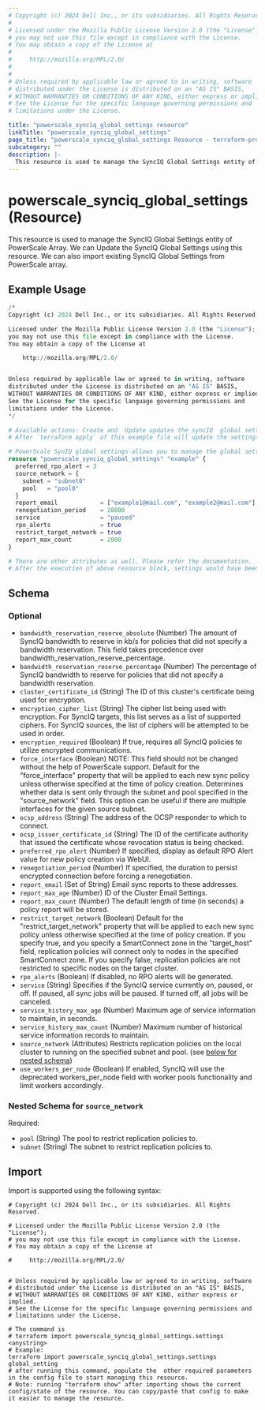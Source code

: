 ```yaml
---
# Copyright (c) 2024 Dell Inc., or its subsidiaries. All Rights Reserved.
#
# Licensed under the Mozilla Public License Version 2.0 (the "License");
# you may not use this file except in compliance with the License.
# You may obtain a copy of the License at
#
#     http://mozilla.org/MPL/2.0/
#
#
# Unless required by applicable law or agreed to in writing, software
# distributed under the License is distributed on an "AS IS" BASIS,
# WITHOUT WARRANTIES OR CONDITIONS OF ANY KIND, either express or implied.
# See the License for the specific language governing permissions and
# limitations under the License.

title: "powerscale_synciq_global_settings resource"
linkTitle: "powerscale_synciq_global_settings"
page_title: "powerscale_synciq_global_settings Resource - terraform-provider-powerscale"
subcategory: ""
description: |-
  This resource is used to manage the SyncIQ Global Settings entity of PowerScale Array. We can Update the SyncIQ Global Settings using this resource. We can also import existing SyncIQ Global Settings from PowerScale array.
---
```


# powerscale_synciq_global_settings (Resource)

This resource is used to manage the SyncIQ Global Settings entity of PowerScale Array. We can Update the SyncIQ Global Settings using this resource. We can also import existing SyncIQ Global Settings from PowerScale array.


## Example Usage

```terraform
/*
Copyright (c) 2024 Dell Inc., or its subsidiaries. All Rights Reserved.

Licensed under the Mozilla Public License Version 2.0 (the "License");
you may not use this file except in compliance with the License.
You may obtain a copy of the License at

    http://mozilla.org/MPL/2.0/


Unless required by applicable law or agreed to in writing, software
distributed under the License is distributed on an "AS IS" BASIS,
WITHOUT WARRANTIES OR CONDITIONS OF ANY KIND, either express or implied.
See the License for the specific language governing permissions and
limitations under the License.
*/

# Available actions: Create and  Update updates the syncIQ  global settings. Delete will delete the state file. Import action is also available
# After `terraform apply` of this example file will update the settings according to the attributes set in the config

# PowerScale SynIQ global settings allows you to manage the global settings on the Powerscale array
resource "powerscale_synciq_global_settings" "example" {
  preferred_rpo_alert = 3
  source_network = {
    subnet = "subnet0"
    pool   = "pool0"
  }
  report_email            = ["example1@mail.com", "example2@mail.com"]
  renegotiation_period    = 28800
  service                 = "paused"
  rpo_alerts              = true
  restrict_target_network = true
  report_max_count        = 2000
}

# There are other attributes as well. Please refer the documentation.
# After the execution of above resource block, settings would have been updated on the PowerScale array. For more information, Please check the terraform state file.
```

<!-- schema generated by tfplugindocs -->
## Schema

### Optional

- `bandwidth_reservation_reserve_absolute` (Number) The amount of SyncIQ bandwidth to reserve in kb/s for policies that did not specify a bandwidth reservation. This field takes precedence over bandwidth_reservation_reserve_percentage.
- `bandwidth_reservation_reserve_percentage` (Number) The percentage of SyncIQ bandwidth to reserve for policies that did not specify a bandwidth reservation.
- `cluster_certificate_id` (String) The ID of this cluster's certificate being used for encryption.
- `encryption_cipher_list` (String) The cipher list being used with encryption. For SyncIQ targets, this list serves as a list of supported ciphers. For SyncIQ sources, the list of ciphers will be attempted to be used in order.
- `encryption_required` (Boolean) If true, requires all SyncIQ policies to utilize encrypted communications.
- `force_interface` (Boolean) NOTE: This field should not be changed without the help of PowerScale support.  Default for the "force_interface" property that will be applied to each new sync policy unless otherwise specified at the time of policy creation.  Determines whether data is sent only through the subnet and pool specified in the "source_network" field. This option can be useful if there are multiple interfaces for the given source subnet.
- `ocsp_address` (String) The address of the OCSP responder to which to connect.
- `ocsp_issuer_certificate_id` (String) The ID of the certificate authority that issued the certificate whose revocation status is being checked.
- `preferred_rpo_alert` (Number) If specified, display as default RPO Alert value for new policy creation via WebUI.
- `renegotiation_period` (Number) If specified, the duration to persist encrypted connection before forcing a renegotiation.
- `report_email` (Set of String) Email sync reports to these addresses.
- `report_max_age` (Number) ID of the Cluster Email Settings.
- `report_max_count` (Number) The default length of time (in seconds) a policy report will be stored.
- `restrict_target_network` (Boolean) Default for the "restrict_target_network" property that will be applied to each new sync policy unless otherwise specified at the time of policy creation.  If you specify true, and you specify a SmartConnect zone in the "target_host" field, replication policies will connect only to nodes in the specified SmartConnect zone.  If you specify false, replication policies are not restricted to specific nodes on the target cluster.
- `rpo_alerts` (Boolean) If disabled, no RPO alerts will be generated.
- `service` (String) Specifies if the SyncIQ service currently on, paused, or off.  If paused, all sync jobs will be paused.  If turned off, all jobs will be canceled.
- `service_history_max_age` (Number) Maximum age of service information to maintain, in seconds.
- `service_history_max_count` (Number) Maximum number of historical service information records to maintain.
- `source_network` (Attributes) Restricts replication policies on the local cluster to running on the specified subnet and pool. (see [below for nested schema](#nestedatt--source_network))
- `use_workers_per_node` (Boolean) If enabled, SyncIQ will use the deprecated workers_per_node field with worker pools functionality and limit workers accordingly.

<a id="nestedatt--source_network"></a>
### Nested Schema for `source_network`

Required:

- `pool` (String) The pool to restrict replication policies to.
- `subnet` (String) The subnet to restrict replication policies to.

## Import

Import is supported using the following syntax:

```shell
# Copyright (c) 2024 Dell Inc., or its subsidiaries. All Rights Reserved.

# Licensed under the Mozilla Public License Version 2.0 (the "License");
# you may not use this file except in compliance with the License.
# You may obtain a copy of the License at

#     http://mozilla.org/MPL/2.0/


# Unless required by applicable law or agreed to in writing, software
# distributed under the License is distributed on an "AS IS" BASIS,
# WITHOUT WARRANTIES OR CONDITIONS OF ANY KIND, either express or implied.
# See the License for the specific language governing permissions and
# limitations under the License.

# The command is
# terraform import powerscale_synciq_global_settings.settings <anystring>
# Example:
terraform import powerscale_synciq_global_settings.settings global_setting
# after running this command, populate the  other required parameters in the config file to start managing this resource.
# Note: running "terraform show" after importing shows the current config/state of the resource. You can copy/paste that config to make it easier to manage the resource.
```